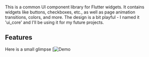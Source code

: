 <!--
This README describes the package. If you publish this package to pub.dev,
this README's contents appear on the landing page for your package.

For information about how to write a good package README, see the guide for
[writing package pages](https://dart.dev/tools/pub/writing-package-pages).

For general information about developing packages, see the Dart guide for
[creating packages](https://dart.dev/guides/libraries/create-packages)
and the Flutter guide for
[developing packages and plugins](https://flutter.dev/to/develop-packages).
-->

This is a common UI component library for Flutter widgets. It contains widgets like buttons, checkboxes, etc., as well as page animation transitions, colors, and more. The design is a bit playful - I named it 'ui_core' and I'll be using it for my future projects.

## Features

Here is a small glimpse
[![Demo](https://dms.licdn.com/playlist/vid/v2/D5605AQE7dgsEyQShRw/feedshare-ambry-analyzed_servable_progressive_video/feedshare-ambry-analyzed_servable_progressive_video/0/1725213441333?e=1726923600&v=beta&t=tkNe_Y3OKgpHyIkg5xI7aouyaibFvSfBKSQByvP9tZs)
